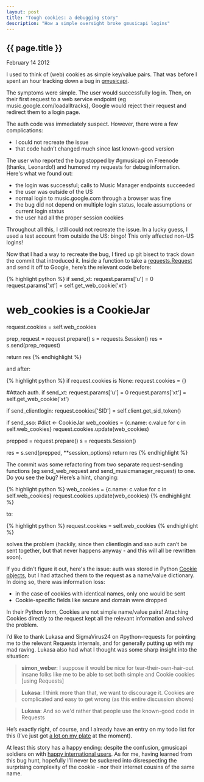 ```yaml
---
layout: post
title: "Tough cookies: a debugging story"
description: "How a simple oversight broke gmusicapi logins"
---
```


{{ page.title }}
----------------

<p class="meta">February 14 2012</p>

I used to think of (web) cookies as simple key/value pairs.
That was before I spent an hour tracking down a bug in [gmusicapi](github.com/simon-weber/Unofficial-Google-Music-API).

The symptoms were simple.
The user would successfully log in.
Then, on their first request to a web service endpoint (eg music.google.com/loadalltracks), Google would reject their request and redirect them to a login page.

The auth code was immediately suspect. However, there were a few complications:
- I could not recreate the issue
- that code hadn’t changed much since last known-good version

The user who reported the bug stopped by #gmusicapi on Freenode (thanks, Leonardo!) and humored my requests for debug information.
Here's what we found out:
* the login was successful; calls to Music Manager endpoints succeeded
* the user was outside of the US
* normal login to music.google.com through a browser was fine
* the bug did not depend on multiple login status, locale assumptions or current login status
* the user had all the proper session cookies

Throughout all this, I still could not recreate the issue.
In a lucky guess, I used a test account from outside the US: bingo!
This only affected non-US logins!

Now that I had a way to recreate the bug, I fired up git bisect to track down the commit that introduced it.
Inside a function to take a [requests.Request](http://docs.python-requests.org/en/latest/) and send it off to Google, here’s the relevant code before:

{% highlight python %}
if send_xt:
    request.params['u'] = 0
    request.params['xt'] = self.get_web_cookie('xt')

# web_cookies is a CookieJar
request.cookies = self.web_cookies

prep_request = request.prepare()
s = requests.Session()
res = s.send(prep_request)

return res
{% endhighlight %}

and after:


{% highlight python %}
if request.cookies is None:
    request.cookies = {}

#Attach auth.
if send_xt:
    request.params['u'] = 0
    request.params['xt'] = self.get_web_cookie('xt')

if send_clientlogin:
    request.cookies['SID'] = self.client.get_sid_token()

if send_sso:
    #dict <- CookieJar
    web_cookies = {c.name: c.value for c in self.web_cookies}
    request.cookies.update(web_cookies)

prepped = request.prepare()
s = requests.Session()

res = s.send(prepped, **session_options)
return res
{% endhighlight %}

The commit was some refactoring from two separate request-sending functions (eg send_web_request and send_musicmanager_request) to one.
Do you see the bug?
Here’s a hint, changing:

{% highlight python %}
web_cookies = {c.name: c.value for c in self.web_cookies}
request.cookies.update(web_cookies)
{% endhighlight %}

to:

{% highlight python %}
request.cookies = self.web_cookies
{% endhighlight %}

solves the problem (hackily, since then clientlogin and sso auth can’t be sent together, but that never happens anyway - and this will all be rewritten soon).

If you didn't figure it out, here's the issue: auth was stored in Python [Cookie objects](http://docs.python.org/2/library/cookie.html#module-Cookie), but I had attached them to the request as a name/value dictionary.
In doing so, there was information loss:
 * in the case of cookies with identical names, only one would be sent
 * Cookie-specific fields like secure and domain were dropped

In their Python form, Cookies are not simple name/value pairs!
Attaching Cookies directly to the request kept all the relevant information and solved the problem.

I’d like to thank Lukasa and SigmaVirus24 on #python-requests for pointing me to the relevant Requests internals, and for generally putting up with my mad raving.
Lukasa also had what I thought was some sharp insight into the situation:

> **simon_weber**: I suppose it would be nice for tear-their-own-hair-out insane folks like me to be able to set both simple and Cookie cookies \[using Requests\]

> **Lukasa**: I think more than that, we want to discourage it.
> Cookies are complicated and easy to get wrong
> (as this entire discussion shows)

> **Lukasa**: And so we'd rather that people use the known-good code in Requests

He’s exactly right, of course, and I already have an entry on my todo list for this (I’ve just got [a lot on my plate](https://github.com/simon-weber/Unofficial-Google-Music-API/issues) at the moment).

At least this story has a happy ending: despite the confusion, gmusicapi soldiers on with [happy international users](https://twitter.com/thiloleibelt/status/302159032922296322).
As for me, having learned from this bug hunt, hopefully I’ll never be suckered into disrespecting the surprising complexity of the cookie - nor their internet cousins of the same name.
